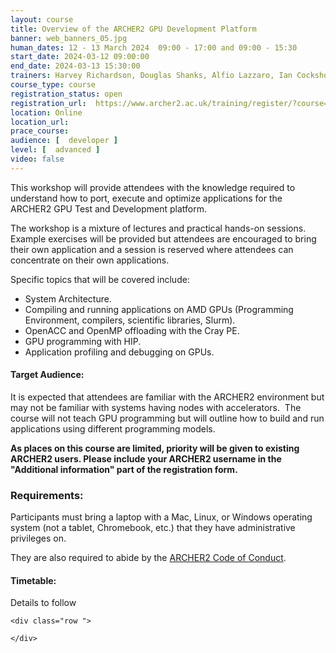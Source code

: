```yaml
---
layout: course
title: Overview of the ARCHER2 GPU Development Platform
banner: web_banners_05.jpg 
human_dates: 12 - 13 March 2024  09:00 - 17:00 and 09:00 - 15:30
start_date: 2024-03-12 09:00:00
end_date: 2024-03-13 15:30:00
trainers: Harvey Richardson, Douglas Shanks, Alfio Lazzaro, Ian Cockshott (all HPE)
course_type: course
registration_status: open
registration_url:  https://www.archer2.ac.uk/training/register/?course=240312-hpe-gpu
location: Online
location_url:
prace_course: 
audience: [  developer ]
level: [  advanced ]
video: false
---
```


This workshop will provide attendees with the knowledge required to understand how to port, execute and optimize applications for the ARCHER2 GPU Test and Development platform.

The workshop is a mixture of lectures and practical hands-on sessions. Example exercises will be provided but attendees are encouraged to bring their own application and a session is reserved where attendees can concentrate on their own applications.

Specific topics that will be covered include:

- System Architecture.
- Compiling and running applications on AMD GPUs (Programming Environment, compilers, scientific libraries, Slurm).
- OpenACC and OpenMP offloading with the Cray PE.
- GPU programming with HIP.
- Application profiling and debugging on GPUs.

#### Target Audience:

It is expected that attendees are familiar with the ARCHER2 environment but may not be familiar with systems having nodes with accelerators.  The course will not teach GPU programming but will outline how to build and run applications using different programming models.

**As places on this course are limited, priority will be given to existing ARCHER2 users.  Please include your ARCHER2 username in the "Additional information" part of the registration form.**


### Requirements:

Participants must bring a laptop with a Mac, Linux, or Windows operating system (not a tablet, Chromebook, etc.) that they have administrative privileges on.

They are also required to abide by the [ARCHER2  Code of Conduct](../../../about/policies/code-of-conduct.html). 


#### Timetable:

Details to follow

<section id="service">

<!-- 

<h2><a name="materials">Course materials</a></h2>
 -->


    <div class="row ">	

<!-- 		
      <div class="col-xs-6 col-sm-4">
        <a class="ar2_linkbox ar2_linkbox-green" 
          href="   ">
          <strong>Course materials</strong>         
        </a>
      </div>
 -->

<!--  
      <div class="col-xs-6 col-sm-4">
        <a class="ar2_linkbox ar2_linkbox-teal" 
          href="https://pad.archer2.ac.uk/p/240312-hpe-gpu">
          <strong>Course Chat</strong>       
        </a>
      </div>
		
 -->
 	</div>
		
		
					


<!-- 		
<h2><a name="videos">Videos</a></h2>

<h3>Session 1</h3>

<div>
	<iframe title="Video" width="560" height="315" src="https://www.youtube.com/embed/xxxxxxxxxxx" frameborder="0" allow="accelerometer; autoplay; encrypted-media; gyroscope; picture-in-picture" allowfullscreen></iframe>
</div>

 -->





<!-- 
<h2><a name="feedback">Feedback</a></h2>


    <div class="row ">	

      <div class="col-xs-6 col-sm-4">
        <a class="ar2_linkbox ar2_linkbox-teal" 

           href="../../feedback/?course=240312-hpe-gpu" 

		>
          <strong>Feedback</strong><br/>
          Please let us know what was great about this course and anything we can improve
        </a>
      </div>
    </div>
		
 -->		

 
</section>


